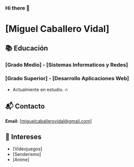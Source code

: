 ### Hi there 👋
# [Miguel Caballero Vidal]

## 📚 Educación 

### [Grado Medio] - [Sistemas Informaticos y Redes]

### [Grado Superior] - [Desarrollo Aplicaciones Web]
 - Actualmente en estudio. 🔥

## 📬 Contacto

**Email:** [miguelcaballerovidal@gmail.com] 

## 📌 Intereses

- [Videojuegos]
- [Senderismo]
- [Anime]
